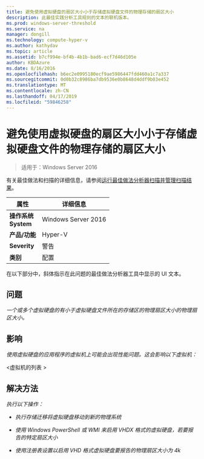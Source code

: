 ```yaml
---
title: 避免使用虚拟硬盘的扇区大小小于存储虚拟硬盘文件的物理存储的扇区大小
description: 此最佳实践分析工具规则的文本的联机版本。
ms.prod: windows-server-threshold
ms.service: na
manager: dongill
ms.technology: compute-hyper-v
ms.author: kathydav
ms.topic: article
ms.assetid: b7cf994e-bf4b-4b1b-bad6-ecf7d46d105e
author: KBDAzure
ms.date: 8/16/2016
ms.openlocfilehash: b6ec2e0995180ecf9ae5986447fdd460a1c7a337
ms.sourcegitcommit: 0d0b32c8986ba7db9536e0b8648d4ddf9b03e452
ms.translationtype: MT
ms.contentlocale: zh-CN
ms.lasthandoff: 04/17/2019
ms.locfileid: "59846258"
---
```

# <a name="avoid-using-virtual-hard-disks-with-a-sector-size-less-than-the-sector-size-of-the-physical-storage-that-stores-the-virtual-hard-disk-file"></a>避免使用虚拟硬盘的扇区大小小于存储虚拟硬盘文件的物理存储的扇区大小

>适用于：Windows Server 2016

有关最佳做法和扫描的详细信息，请参阅[运行最佳做法分析器扫描并管理扫描结果](https://go.microsoft.com/fwlink/p/?LinkID=223177)。  
  
|属性|详细信息|  
|-|-|  
|**操作系统** <br />**System**|Windows Server 2016|  
|**产品/功能**|Hyper-V|  
|**Severity**|警告|  
|**类别**|配置|  
  
在以下部分中，斜体指示在此问题的最佳做法分析器工具中显示的 UI 文本。  
  
## <a name="issue"></a>**问题**  
*一个或多个虚拟硬盘的有小于虚拟硬盘文件所在的存储区的物理扇区大小的物理扇区大小。*  
  
## <a name="impact"></a>**影响**  
*使用虚拟硬盘的应用程序的虚拟机上可能会出现性能问题。这会影响以下虚拟机：*  
  
\<虚拟机的列表 >  
  
## <a name="resolution"></a>**解决方法**  
*执行以下操作：*  
  
-   *执行存储迁移将虚拟硬盘移动到新的物理系统*  
  
-   *使用 Windows PowerShell 或 WMI 来启用 VHDX 格式的虚拟硬盘，若要报告的特定扇区大小*  
  
-   *使用注册表设置以启用 VHD 格式虚拟硬盘要报告的物理扇区大小为 4k*  
  


